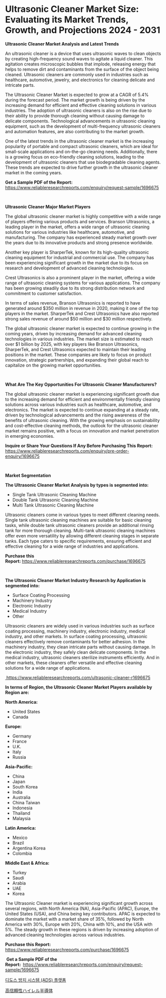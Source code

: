 <p><h1>Ultrasonic Cleaner Market Size: Evaluating its Market Trends, Growth, and Projections 2024 - 2031</h1></p><p><strong>Ultrasonic Cleaner Market Analysis and Latest Trends</strong></p>
<p><p>An ultrasonic cleaner is a device that uses ultrasonic waves to clean objects by creating high-frequency sound waves to agitate a liquid cleaner. This agitation creates microscopic bubbles that implode, releasing energy that helps to remove dirt and contaminants from the surface of the object being cleaned. Ultrasonic cleaners are commonly used in industries such as healthcare, automotive, jewelry, and electronics for cleaning delicate and intricate parts.</p><p>The Ultrasonic Cleaner Market is expected to grow at a CAGR of 5.4% during the forecast period. The market growth is being driven by the increasing demand for efficient and effective cleaning solutions in various industries. The adoption of ultrasonic cleaners is also on the rise due to their ability to provide thorough cleaning without causing damage to delicate components. Technological advancements in ultrasonic cleaning equipment, such as the development of multi-frequency ultrasonic cleaners and automation features, are also contributing to the market growth.</p><p>One of the latest trends in the ultrasonic cleaner market is the increasing popularity of portable and compact ultrasonic cleaners, which are ideal for small-scale applications and on-the-go cleaning needs. Additionally, there is a growing focus on eco-friendly cleaning solutions, leading to the development of ultrasonic cleaners that use biodegradable cleaning agents. These trends are expected to drive further growth in the ultrasonic cleaner market in the coming years.</p></p>
<p><strong>Get a Sample PDF of the Report:&nbsp;</strong> <a href="https://www.reliableresearchreports.com/enquiry/request-sample/1696675">https://www.reliableresearchreports.com/enquiry/request-sample/1696675</a></p>
<p>&nbsp;</p>
<p><strong>Ultrasonic Cleaner Major Market Players</strong></p>
<p><p>The global ultrasonic cleaner market is highly competitive with a wide range of players offering various products and services. Branson Ultrasonics, a leading player in the market, offers a wide range of ultrasonic cleaning solutions for various industries like healthcare, automotive, and manufacturing. The company has experienced steady market growth over the years due to its innovative products and strong presence worldwide.</p><p>Another key player is SharperTek, known for its high-quality ultrasonic cleaning equipment for industrial and commercial use. The company has been experiencing significant growth in the market due to its focus on research and development of advanced cleaning technologies.</p><p>Crest Ultrasonics is also a prominent player in the market, offering a wide range of ultrasonic cleaning systems for various applications. The company has been growing steadily due to its strong distribution network and commitment to customer satisfaction.</p><p>In terms of sales revenue, Branson Ultrasonics is reported to have generated around $350 million in revenue in 2020, making it one of the top players in the market. SharperTek and Crest Ultrasonics have also reported strong sales revenue of around $50 million and $30 million respectively.</p><p>The global ultrasonic cleaner market is expected to continue growing in the coming years, driven by increasing demand for advanced cleaning technologies in various industries. The market size is estimated to reach over $1 billion by 2025, with key players like Branson Ultrasonics, SharperTek, and Crest Ultrasonics expected to maintain their leading positions in the market. These companies are likely to focus on product innovation, strategic partnerships, and expanding their global reach to capitalize on the growing market opportunities.</p></p>
<p>&nbsp;</p>
<p><strong>What Are The Key Opportunities For Ultrasonic Cleaner Manufacturers?</strong></p>
<p><p>The global ultrasonic cleaner market is experiencing significant growth due to the increasing demand for efficient and environmentally friendly cleaning solutions across various industries such as healthcare, automotive, and electronics. The market is expected to continue expanding at a steady rate, driven by technological advancements and the rising awareness of the benefits of ultrasonic cleaning. With the growing emphasis on sustainability and cost-effective cleaning methods, the outlook for the ultrasonic cleaner market remains positive, with a focus on innovation and market penetration in emerging economies.</p></p>
<p><strong>Inquire or Share Your Questions If Any Before Purchasing This Report:</strong> <a href="https://www.reliableresearchreports.com/enquiry/pre-order-enquiry/1696675">https://www.reliableresearchreports.com/enquiry/pre-order-enquiry/1696675</a></p>
<p>&nbsp;</p>
<p><strong>Market Segmentation</strong></p>
<p><strong>The Ultrasonic Cleaner Market Analysis by types is segmented into:</strong></p>
<p><ul><li>Single Tank Ultrasonic Cleaning Machine</li><li>Double Tank Ultrasonic Cleaning Machine</li><li>Multi Tank Ultrasonic Cleaning Machine</li></ul></p>
<p><p>Ultrasonic cleaners come in various types to meet different cleaning needs. Single tank ultrasonic cleaning machines are suitable for basic cleaning tasks, while double tank ultrasonic cleaners provide an additional rinsing tank for more thorough cleaning. Multi-tank ultrasonic cleaning machines offer even more versatility by allowing different cleaning stages in separate tanks. Each type caters to specific requirements, ensuring efficient and effective cleaning for a wide range of industries and applications.</p></p>
<p><strong>Purchase this Report:&nbsp;</strong><a href="https://www.reliableresearchreports.com/purchase/1696675">https://www.reliableresearchreports.com/purchase/1696675</a></p>
<p>&nbsp;</p>
<p><strong>The Ultrasonic Cleaner Market Industry Research by Application is segmented into:</strong></p>
<p><ul><li>Surface Coating Processing</li><li>Machinery Industry</li><li>Electronic Industry</li><li>Medical Industry</li><li>Other</li></ul></p>
<p><p>Ultrasonic cleaners are widely used in various industries such as surface coating processing, machinery industry, electronic industry, medical industry, and other markets. In surface coating processing, ultrasonic cleaners effectively remove contaminants for better adhesion. In the machinery industry, they clean intricate parts without causing damage. In the electronic industry, they safely clean delicate components. In the medical industry, ultrasonic cleaners sterilize instruments efficiently. And in other markets, these cleaners offer versatile and effective cleaning solutions for a wide range of applications.</p></p>
<p><a href="https://www.reliableresearchreports.com/ultrasonic-cleaner-r1696675">&nbsp;https://www.reliableresearchreports.com/ultrasonic-cleaner-r1696675</a></p>
<p><strong>In terms of Region, the Ultrasonic Cleaner Market Players available by Region are:</strong></p>
<p>
    <p> <strong> North America: </strong>
        <ul>
            <li>United States</li>
            <li>Canada</li>
        </ul>
        </p> 
    <p> <strong> Europe: </strong>
        <ul>
            <li>Germany</li>
            <li>France</li>
            <li>U.K.</li>
            <li>Italy</li>
            <li>Russia</li>
        </ul>
        </p> 
    <p> <strong> Asia-Pacific: </strong>
        <ul>
            <li>China</li>
            <li>Japan</li>
            <li>South Korea</li>
            <li>India</li>
            <li>Australia</li>
            <li>China Taiwan</li>
            <li>Indonesia</li>
            <li>Thailand</li>
            <li>Malaysia</li>
        </ul>
        </p> 
    <p> <strong> Latin America: </strong>
        <ul>
            <li>Mexico</li>
            <li>Brazil</li>
            <li>Argentina Korea</li>
            <li>Colombia</li>
        </ul>
        </p> 
    <p> <strong> Middle East & Africa: </strong>
        <ul>
            <li>Turkey</li>
            <li>Saudi</li>
            <li>Arabia</li>
            <li>UAE</li>
            <li>Korea</li>
        </ul>
    </p>
    </p>
<p><p>The Ultrasonic Cleaner market is experiencing significant growth across several regions, with North America (NA), Asia-Pacific (APAC), Europe, the United States (USA), and China being key contributors. APAC is expected to dominate the market with a market share of 35%, followed by North America with 30%, Europe with 20%, China with 10%, and the USA with 5%. The steady growth in these regions is driven by increasing adoption of advanced cleaning technologies across various industries.</p></p>
<p><strong>Purchase this Report: </strong><a href="https://www.reliableresearchreports.com/purchase/1696675">https://www.reliableresearchreports.com/purchase/1696675</a></p>
<p>&nbsp;<strong>Get a Sample PDF of the Report:&nbsp;&nbsp;</strong><a href="https://www.reliableresearchreports.com/enquiry/request-sample/1696675">https://www.reliableresearchreports.com/enquiry/request-sample/1696675</a></p>
<p><strong></strong></p>
<p><p><a href="https://github.com/marufmohassin05/Market-Research-Report-List-1/blob/main/1040388108842.md">디도스 방지 시스템 (ADS) 플랫폼</a></p><p><a href="https://github.com/DayanaRunolfsdottir/Market-Research-Report-List-1/blob/main/5071577124436.md">高信頼性ハイレル半導体</a></p></p>